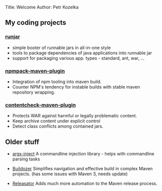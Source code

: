 Title: Welcome
Author: Petr Kozelka


## My coding projects

### [runjar](runjar/index.html)

* simple booter of runnable jars in all-in-one style
* tools to package dependencies of java applications into runnable jar
* support for packaging various app. types - standard, ant, war, ...

### [npmpack-maven-plugin](npmpack-maven-plugin/index.html)

* Integration of npm tooling into maven build.
* Counter NPM's tendency for instable builds with stable maven repository wrapping.

### [contentcheck-maven-plugin](contentcheck-maven-plugin/index.html)

* Protects WAR against harmful or legally problematic content.
* Keep archive content under explicit control
* Detect class conflicts among contained jars.

## Older stuff

* [args-inject](http://code.kozelka.net/args-inject/index.html)
  A commandline injection library - helps with commandline parsing tasks

* [Buildozer](http://buildbox.sourceforge.net/buildozer/index.html)
  Simplifies navigation and effective build in complex Maven projects.
  (has some issues with Maven 3, needs update)

* [Releasator](http://releasator.sourceforge.net/index.html)
  Adds much more automation to the Maven release process.
